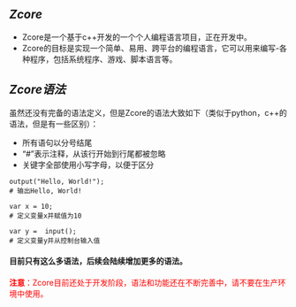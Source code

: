 ## ***Zcore***
- Zcore是一个基于c++开发的一个个人编程语言项目，正在开发中。
- Zcore的目标是实现一个简单、易用、跨平台的编程语言，它可以用来编写-各种程序，包括系统程序、游戏、脚本语言等。

## ***Zcore语法***
虽然还没有完备的语法定义，但是Zcore的语法大致如下（类似于python，c++的语法，但是有一些区别）：
- 所有语句以分号结尾
- “#”表示注释，从该行开始到行尾都被忽略
- 关键字全部使用小写字母，以便于区分

```zcore
output("Hello, World!");
# 输出Hello, World!

var x = 10;
# 定义变量x并赋值为10

var y =  input();
# 定义变量y并从控制台输入值
```
#### 目前只有这么多语法，后续会陆续增加更多的语法。
<span style="color:red"> **注意**：Zcore目前还处于开发阶段，语法和功能还在不断完善中，请不要在生产环境中使用。</span>
